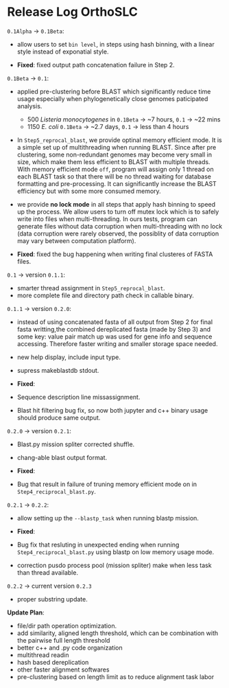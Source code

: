 # Release Log OrthoSLC

`0.1Alpha` -> `0.1Beta`:<br>
* allow users to set `bin level`, in steps using hash binning, with a linear style instead of exponatial style.<br>

* **Fixed**: fixed output path concatenation failure in Step 2.

`0.1Beta` -> `0.1`:<br>
* applied pre-clustering before BLAST which significantly reduce time usage especially when phylogenetically close genomes paticipated analysis.
    * 500 <i>Listeria monocytogenes</i> in `0.1Beta` -> ~7 hours, `0.1` -> ~22 mins
    * 1150 <i>E. coli</i> `0.1Beta` -> ~2.7 days, `0.1` -> less than 4 hours
    
* In `Step5_reprocal_blast`, we provide optinal memory efficient mode. It is a simple set up of multithreading when running BLAST. Since after pre clustering, some non-redundant genomes may become very small in size, which make them less efficient to BLAST with multiple threads. With memory efficient mode `off`, program will assign only 1 thread on each BLAST task so that there will be no thread waiting for database formatting and pre-processing. It can significantly increase the BLAST efficiency but with some more consumed memory.

* we provide **no lock mode** in all steps that apply hash binning to speed up the process. We allow users to turn off mutex lock which is to safely write into files when multi-threading. In ours tests, program can generate files without data corruption when multi-threading with no lock (data corruption were rarely observed, the possiblity of data corruption may vary between computation platform).

* **Fixed**: fixed the bug happening when writing final clusteres of FASTA files.

`0.1` -> version `0.1.1`:<br>
* smarter thread assignment in `Step5_reprocal_blast`.
* more complete file and directory path check in callable binary.

`0.1.1` -> version `0.2.0`:<br>
* instead of using concatenated fasta of all output from Step 2 for final fasta writting,the combined dereplicated fasta (made by Step 3) and some key: value pair match up was used for gene info and sequence accessing. Therefore faster writing and smaller storage space needed.
* new help display, include input type.
* supress makeblastdb stdout.

* **Fixed**:
* Sequence description line missassignment.
* Blast hit filtering bug fix, so now both jupyter and c++ binary usage should produce same output.

`0.2.0` -> version `0.2.1`:<br>
* Blast.py mission spliter corrected shuffle.
* chang-able blast output format.

* **Fixed**:
* Bug that result in failure of truning memory efficient mode on in `Step4_reciprocal_blast.py`. 

`0.2.1` -> `0.2.2`:<br>
* allow setting up the `--blastp_task` when running blastp mission.

* **Fixed**:
* Bug fix that resluting in unexpected ending when running `Step4_reciprocal_blast.py` using blastp on low memory usage mode.
* correction pusdo process pool (mission spliter) make when less task than thread available.

`0.2.2` -> current version `0.2.3`<br>
* proper substring update.

**Update Plan**:
- file/dir path operation optimization. 
- add similarity, aligned length threshold, which can be combination with the pairwise full length threshold
- better c++ and .py code organization
- multithread readin
- hash based dereplication
- other faster alignment softwares
- pre-clustering based on length limit as to reduce alignment task labor


